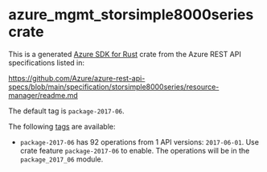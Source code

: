 # azure_mgmt_storsimple8000series crate

This is a generated [Azure SDK for Rust](https://github.com/Azure/azure-sdk-for-rust) crate from the Azure REST API specifications listed in:

https://github.com/Azure/azure-rest-api-specs/blob/main/specification/storsimple8000series/resource-manager/readme.md

The default tag is `package-2017-06`.

The following [tags](https://github.com/Azure/azure-sdk-for-rust/blob/main/services/tags.md) are available:

- `package-2017-06` has 92 operations from 1 API versions: `2017-06-01`. Use crate feature `package-2017-06` to enable. The operations will be in the `package_2017_06` module.